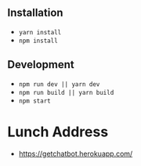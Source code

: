 
## Installation
- `yarn install`
- `npm install`

## Development
- `npm run dev || yarn dev `
- `npm run build || yarn build`
- `npm start`

# Lunch Address
  - https://getchatbot.herokuapp.com/
  
